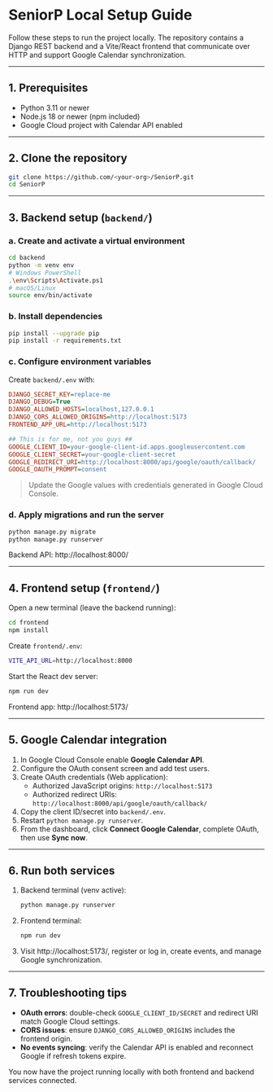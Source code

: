 # SeniorP Local Setup Guide

Follow these steps to run the project locally. The repository contains a Django REST backend and a Vite/React frontend that communicate over HTTP and support Google Calendar synchronization.

---

## 1. Prerequisites
- Python 3.11 or newer
- Node.js 18 or newer (npm included)
- Google Cloud project with Calendar API enabled

---

## 2. Clone the repository
```bash
git clone https://github.com/<your-org>/SeniorP.git
cd SeniorP
```

---

## 3. Backend setup (`backend/`)
### a. Create and activate a virtual environment
```bash
cd backend
python -m venv env
# Windows PowerShell
.\env\Scripts\Activate.ps1
# macOS/Linux
source env/bin/activate
```

### b. Install dependencies
```bash
pip install --upgrade pip
pip install -r requirements.txt
```

### c. Configure environment variables
Create `backend/.env` with:
```ini
DJANGO_SECRET_KEY=replace-me
DJANGO_DEBUG=True
DJANGO_ALLOWED_HOSTS=localhost,127.0.0.1
DJANGO_CORS_ALLOWED_ORIGINS=http://localhost:5173
FRONTEND_APP_URL=http://localhost:5173

## This is for me, not you guys ##
GOOGLE_CLIENT_ID=your-google-client-id.apps.googleusercontent.com
GOOGLE_CLIENT_SECRET=your-google-client-secret
GOOGLE_REDIRECT_URI=http://localhost:8000/api/google/oauth/callback/
GOOGLE_OAUTH_PROMPT=consent
```
> Update the Google values with credentials generated in Google Cloud Console.

### d. Apply migrations and run the server
```bash
python manage.py migrate
python manage.py runserver
```
Backend API: http://localhost:8000/

---

## 4. Frontend setup (`frontend/`)
Open a new terminal (leave the backend running):
```bash
cd frontend
npm install
```

Create `frontend/.env`:
```bash
VITE_API_URL=http://localhost:8000
```

Start the React dev server:
```bash
npm run dev
```
Frontend app: http://localhost:5173/

---

## 5. Google Calendar integration
1. In Google Cloud Console enable **Google Calendar API**.
2. Configure the OAuth consent screen and add test users.
3. Create OAuth credentials (Web application):
   - Authorized JavaScript origins: `http://localhost:5173`
   - Authorized redirect URIs: `http://localhost:8000/api/google/oauth/callback/`
4. Copy the client ID/secret into `backend/.env`.
5. Restart `python manage.py runserver`.
6. From the dashboard, click **Connect Google Calendar**, complete OAuth, then use **Sync now**.

---

## 6. Run both services
1. Backend terminal (venv active):
   ```bash
   python manage.py runserver
   ```
2. Frontend terminal:
   ```bash
   npm run dev
   ```
3. Visit http://localhost:5173/, register or log in, create events, and manage Google synchronization.

---

## 7. Troubleshooting tips
- **OAuth errors**: double-check `GOOGLE_CLIENT_ID/SECRET` and redirect URI match Google Cloud settings.
- **CORS issues**: ensure `DJANGO_CORS_ALLOWED_ORIGINS` includes the frontend origin.
- **No events syncing**: verify the Calendar API is enabled and reconnect Google if refresh tokens expire.

You now have the project running locally with both frontend and backend services connected.